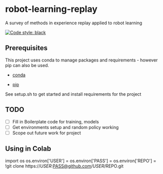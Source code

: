 # robot-learning-replay
A survey of methods in experience replay applied to robot learning

[![Code style: black](https://img.shields.io/badge/code%20style-black-000000.svg)](https://github.com/psf/black)


## Prerequisites

This project uses conda to manage packages and requirements - however pip can also be used.

+ [conda](https://docs.anaconda.com/anaconda/install/)

+ [pip](https://pip.pypa.io/en/stable/installing/)

See setup.sh to get started and install requirements for the project

## TODO

 - [ ] Fill in Boilerplate code for training, models
 - [ ] Get environments setup and random policy working
 - [ ] Scope out future work for project

 ## Using in Colab
import os
os.environ['USER'] = <name>
os.environ['PASS'] = <password>
os.environ['REPO'] = <repo>
!git clone https://$USER:$PASS@github.com/$USER/$REPO.git